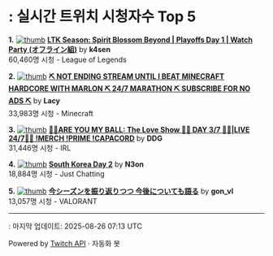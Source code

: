 # : 실시간 트위치 시청자수 Top 5

**1.** [![thumb](https://static-cdn.jtvnw.net/previews-ttv/live_user_k4sen-320x180.jpg)](https://twitch.tv/k4sen)
**[LTK Season: Spirit Blossom Beyond | Playoffs Day 1 | Watch Party (オフライン組)](https://twitch.tv/k4sen)** by **k4sen**<br>60,460명 시청  - League of Legends

**2.** [![thumb](https://static-cdn.jtvnw.net/previews-ttv/live_user_lacy-320x180.jpg)](https://twitch.tv/Lacy)
**[⛏️ NOT ENDING STREAM UNTIL I BEAT MINECRAFT HARDCORE WITH MARLON ⛏️ 24/7 MARATHON ⛏️ SUBSCRIBE FOR NO ADS ⛏️](https://twitch.tv/Lacy)** by **Lacy**<br>33,983명 시청  - Minecraft

**3.** [![thumb](https://static-cdn.jtvnw.net/previews-ttv/live_user_ddg-320x180.jpg)](https://twitch.tv/DDG)
**[🏀💕ARE YOU MY BALL: The Love Show 🏀💕 DAY 3/7 🏀💕|LIVE 24/7🏀💕 !MERCH !PRIME !CAPACORD](https://twitch.tv/DDG)** by **DDG**<br>31,446명 시청  - IRL

**4.** [![thumb](https://static-cdn.jtvnw.net/previews-ttv/live_user_n3on-320x180.jpg)](https://twitch.tv/N3on)
**[South Korea Day 2](https://twitch.tv/N3on)** by **N3on**<br>18,884명 시청  - Just Chatting

**5.** [![thumb](https://static-cdn.jtvnw.net/previews-ttv/live_user_gon_vl-320x180.jpg)](https://twitch.tv/gon_vl)
**[今シーズンを振り返りつつ 今後についても語る](https://twitch.tv/gon_vl)** by **gon_vl**<br>13,057명 시청  - VALORANT


---
: 마지막 업데이트: 2025-08-26 07:13 UTC

Powered by [Twitch API](https://dev.twitch.tv/docs/api/reference) · 자동화 봇